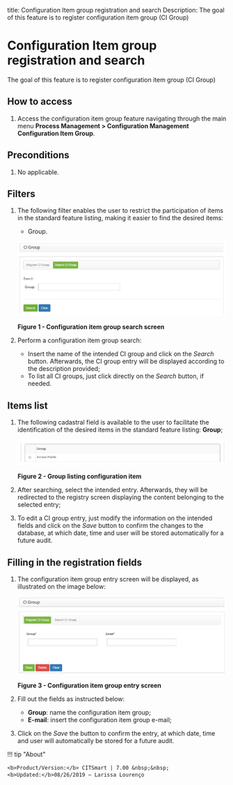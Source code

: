 title: Configuration Item group registration and search
Description: The goal of this feature is to register configuration item group (CI Group)
# Configuration Item group registration and search

The goal of this feature is to register configuration item group (CI Group)

How to access
----------------

1. Access the configuration item group feature navigating through the main menu 
**Process Management > Configuration Management Configuration Item Group**.

Preconditions
----------------

1. No applicable.

Filters
----------

1. The following filter enables the user to restrict the participation of items in the standard feature listing, making it easier 
to find the desired items:

    - Group.
    
    ![Search](images/group.img1.jpg)
    
    **Figure 1 - Configuration item group search screen**
    
2. Perform a configuration item group search:

    - Insert the name of the intended CI group and click on the *Search* button. Afterwards, the CI group entry will be displayed 
    according to the description provided;
    - To list all CI groups, just click directly on the *Search* button, if needed.

Items list
--------------------

1. The following cadastral field is available to the user to facilitate the identification of the desired items in the standard 
feature listing: **Group**;

    ![Listing](images/group.img2.jpg)
    
    **Figure 2 - Group listing configuration item**
    
2. After searching, select the intended entry. Afterwards, they will be redirected to the registry screen displaying the content 
belonging to the selected entry;

3. To edit a CI group entry, just modify the information on the intended fields and click on the *Save* button to confirm the 
changes to the database, at which date, time and user will be stored automatically for a future audit.

Filling in the registration fields
------------------------------------

1. The configuration item group entry screen will be displayed, as illustrated on the image below:

    ![Entry](images/group.img3.jpg)
    
    **Figure 3 - Configuration item group entry screen**
    
2. Fill out the fields as instructed below:

    - **Group**: name the configuration item group;
    - **E-mail**: insert the configuration item group e-mail;
    
3. Click on the *Save* the button to confirm the entry, at which date, time and user will automatically be stored for a future 
audit.


!!! tip "About"

    <b>Product/Version:</b> CITSmart | 7.00 &nbsp;&nbsp;
    <b>Updated:</b>08/26/2019 – Larissa Lourenço
